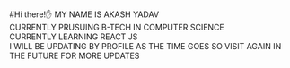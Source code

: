 #Hi there!✋
MY NAME IS AKASH YADAV<BR>
CURRENTLY PRUSUING B-TECH IN COMPUTER SCIENCE<BR>
CURRENTLY LEARNING REACT JS <BR>
I WILL BE UPDATING BY PROFILE AS THE TIME GOES SO VISIT AGAIN IN THE FUTURE FOR MORE UPDATES
